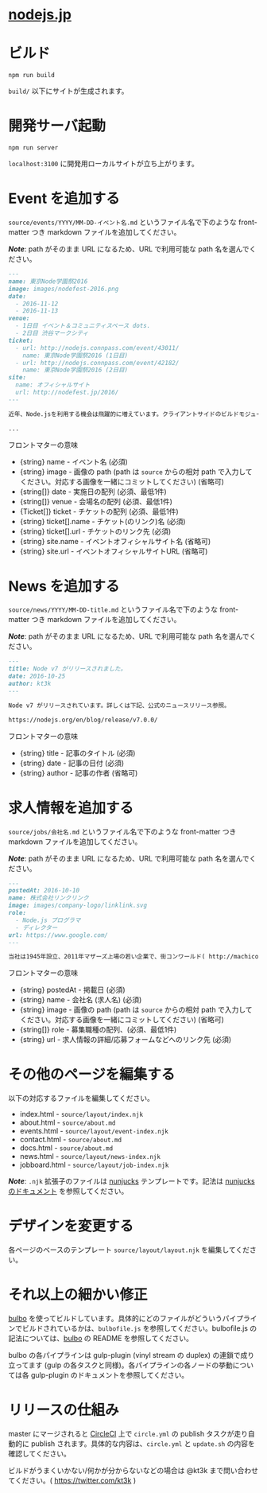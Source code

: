 # [nodejs.jp][homepage]

# ビルド

    npm run build

`build/` 以下にサイトが生成されます。

# 開発サーバ起動

    npm run server

`localhost:3100` に開発用ローカルサイトが立ち上がります。

# Event を追加する

`source/events/YYYY/MM-DD-イベント名.md` というファイル名で下のような front-matter つき markdown ファイルを追加してください。

***Note***: path がそのまま URL になるため、URL で利用可能な path 名を選んでください。

```md
---
name: 東京Node学園祭2016
image: images/nodefest-2016.png
date:
  - 2016-11-12
  - 2016-11-13
venue:
  - 1日目 イベント＆コミュニティスペース dots.
  - 2日目 渋谷マークシティ
ticket:
  - url: http://nodejs.connpass.com/event/43011/
    name: 東京Node学園祭2016 (1日目)
  - url: http://nodejs.connpass.com/event/42182/
    name: 東京Node学園祭2016 (2日目)
site:
  name: オフィシャルサイト
  url: http://nodefest.jp/2016/
---

近年、Node.jsを利用する機会は飛躍的に増えています。クライアントサイドのビルドモジュールやAWS Lambda, WebSocket を使ったリアルタイムウェブアプリケーション、軽量エンジンであることを活かしたIoTでの利用、デスクトップアプリ等、適用範囲が増えています。また昨今のECMAScript 2016が仕様化されたこと、Node.jsとio.jsの分裂と統合等のドラマを経てより一層の注目が期待されます。

...
```

フロントマターの意味

- {string} name - イベント名 (必須)
- {string} image - 画像の path (path は `source` からの相対 path で入力してください。対応する画像を一緒にコミットしてください) (省略可)
- {string[]} date - 実施日の配列 (必須、最低1件)
- {string[]} venue - 会場名の配列 (必須、最低1件)
- {Ticket[]} ticket - チケットの配列 (必須、最低1件)
- {string} ticket[].name - チケット(のリンク)名 (必須)
- {string} ticket[].url - チケットのリンク先 (必須)
- {string} site.name - イベントオフィシャルサイト名 (省略可)
- {string} site.url - イベントオフィシャルサイトURL (省略可)

# News を追加する

`source/news/YYYY/MM-DD-title.md` というファイル名で下のような front-matter つき markdown ファイルを追加してください。

***Note***: path がそのまま URL になるため、URL で利用可能な path 名を選んでください。

```md
---
title: Node v7 がリリースされました。
date: 2016-10-25
author: kt3k
---

Node v7 がリリースされています。詳しくは下記、公式のニュースリリース参照。

https://nodejs.org/en/blog/release/v7.0.0/
```

フロントマターの意味

- {string} title - 記事のタイトル (必須)
- {string} date - 記事の日付 (必須)
- {string} author - 記事の作者 (省略可)

# 求人情報を追加する

`source/jobs/会社名.md` というファイル名で下のような front-matter つき markdown ファイルを追加してください。

***Note***: path がそのまま URL になるため、URL で利用可能な path 名を選んでください。

```md
---
postedAt: 2016-10-10
name: 株式会社リンクリンク
image: images/company-logo/linklink.svg
role:
  - Node.js プログラマ
  - ディレクター
url: https://www.google.com/
---

当社は1945年設立、2011年マザーズ上場の若い企業で、街コンワールド( http://machicon-world.com/ )という街コンポータルサイトを運営しています。
```

フロントマターの意味

- {string} postedAt - 掲載日 (必須)
- {string} name - 会社名 (求人名) (必須)
- {string} image - 画像の path (path は `source` からの相対 path で入力してください。対応する画像を一緒にコミットしてください) (省略可)
- {string[]} role - 募集職種の配列、(必須、最低1件)
- {string} url - 求人情報の詳細/応募フォームなどへのリンク先 (必須)

# その他のページを編集する

以下の対応するファイルを編集してください。

- index.html - `source/layout/index.njk`
- about.html - `source/about.md`
- events.html - `source/layout/event-index.njk`
- contact.html - `source/about.md`
- docs.html - `source/about.md`
- news.html - `source/layout/news-index.njk`
- jobboard.html - `source/layout/job-index.njk`

***Note***: `.njk` 拡張子のファイルは [nunjucks][nunjucks] テンプレートです。記法は [nunjucks のドキュメント][nunjucks-tmpl-doc] を参照してください。

# デザインを変更する

各ページのベースのテンプレート `source/layout/layout.njk` を編集してください。

# それ以上の細かい修正

[bulbo][bulbo] を使ってビルドしています。具体的にどのファイルがどういうパイプラインでビルドされているかは、`bulbofile.js` を参照してください。bulbofile.js の記法については、[bulbo][bulbo] の README を参照してください。

bulbo の各パイプラインは gulp-plugin (vinyl stream の duplex) の連鎖で成り立ってます (gulp の各タスクと同様)。各パイプラインの各ノードの挙動については各 gulp-plugin のドキュメントを参照してください。

# リリースの仕組み

master にマージされると [CircleCI][CircleCI] 上で `circle.yml` の publish タスクが走り自動的に publish されます。具体的な内容は、`circle.yml` と `update.sh` の内容を確認してください。

ビルドがうまくいかない/何かが分からないなどの場合は @kt3k まで問い合わせてください。( https://twitter.com/kt3k )

[homepage]: http://nodejs.jp
[bulbo]: https://github.com/kt3k/bulbo
[nunjucks]: http://mozilla.github.io/nunjucks/
[nunjucks-tmpl-doc]: https://mozilla.github.io/nunjucks/templating.html
[CircleCI]: https://circleci.com/
